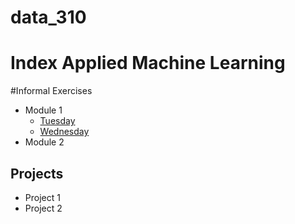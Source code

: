 # data_310
# Index Applied Machine Learning 


#Informal Exercises 
- Module 1 
  - [Tuesday](Tues1.md)
  - [Wednesday](Wed1.md)
- Module 2



## Projects 
- Project 1 
- Project 2

